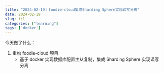 ```yaml
---
title: "2024-02-19｜foodie-cloud集成Sharding Sphere实现读写分离"
date: 2024-02-19
slug: til
categories: ["learning"]
tags: ['docker']
---
```


今天做了什么：

1. 重构 foodie-cloud 项目
   - 基于 docker 实现数据库配置主从复制，集成 Sharding Sphere 实现读写分离
